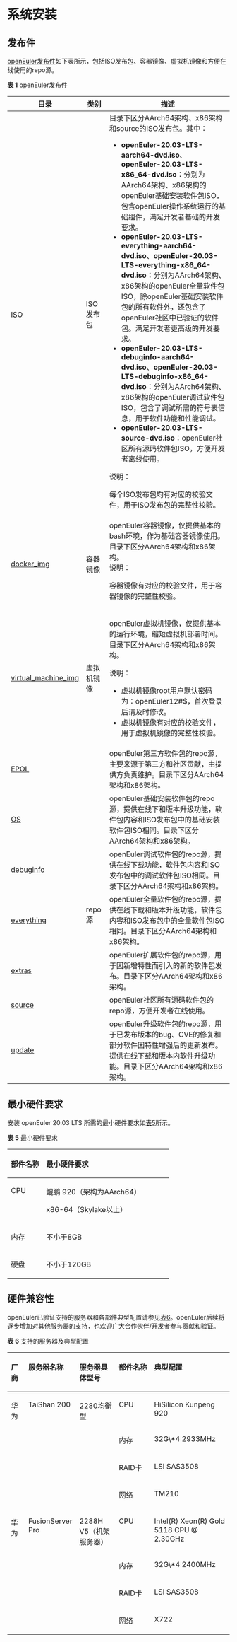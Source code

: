 
# 系统安装<a name="ZH-CN_TOPIC_0225731123"></a>

## 发布件<a name="section19865103114280"></a>

[openEuler发布件](http://repo.openeuler.org/openEuler-20.03-LTS/)如下表所示，包括ISO发布包、容器镜像、虚拟机镜像和方便在线使用的repo源。

**表 1**  openEuler发布件<a name="table001"></a>

<table>
<thead>
<tr>
	<th>目录</th>
	<th>类别</th>
	<th>描述</th>
</tr>
</thead>
<tr>
	<td><a href="http://repo.openeuler.org/openEuler-20.03-LTS/ISO/">ISO</a></td>
	<td id="table001row001">ISO发布包</td>
	<td>目录下区分AArch64架构、x86架构和source的ISO发布包。其中：
		<ul>
			<li><strong>openEuler-20.03-LTS-aarch64-dvd.iso</strong>、<strong>openEuler-20.03-LTS-x86_64-dvd.iso</strong>：分别为AArch64架构、x86架构的openEuler基础安装软件包ISO，包含openEuler操作系统运行的基础组件，满足开发者基础的开发要求。</li>
			<li><strong>openEuler-20.03-LTS-everything-aarch64-dvd.iso</strong>、<strong>openEuler-20.03-LTS-everything-x86_64-dvd.iso</strong>：分别为AArch64架构、x86架构的openEuler全量软件包ISO，除openEuler基础安装软件包的所有软件外，还包含了openEuler社区中已验证的软件包。满足开发者更高级的开发要求。</li>
			<li><strong>openEuler-20.03-LTS-debuginfo-aarch64-dvd.iso</strong>、<strong>openEuler-20.03-LTS-debuginfo-x86_64-dvd.iso</strong>：分别为AArch64架构、x86架构的openEuler调试软件包ISO，包含了调试所需的符号表信息，用于软件功能和性能调试。</li>
			<li><strong>openEuler-20.03-LTS-source-dvd.iso</strong>：openEuler社区所有源码软件包ISO，方便开发者离线使用。</li>
		</ul>
		<div><span class="notetitle">说明：</span>
			<div class="notebody"><p>每个ISO发布包均有对应的校验文件，用于ISO发布包的完整性校验。</p></div>
		</div>
	</td>
</tr>
<tr>
	<td><a href="http://repo.openeuler.org/openEuler-20.03-LTS/docker_img/">docker_img</a></td>
	<td id="table001row002">容器镜像</td>
	<td>openEuler容器镜像，仅提供基本的bash环境，作为基础容器镜像使用。目录下区分AArch64架构和x86架构。
		<div><span class="notetitle">说明：</span>
			<div class="notebody"><p>容器镜像有对应的校验文件，用于容器镜像的完整性校验。</p></div>
		</div>
	</td>
</tr>
<tr>
	<td id="table001row003"><a href="http://repo.openeuler.org/openEuler-20.03-LTS/virtual_machine_img/">virtual_machine_img</a></td>
	<td>虚拟机镜像</td>
	<td><p>openEuler虚拟机镜像，仅提供基本的运行环境，缩短虚拟机部署时间。目录下区分AArch64架构和x86架构。</p>
		<div><span class="notetitle">说明：</span>
			<div class="notebody">
				<ul>
					<li>虚拟机镜像root用户默认密码为：openEuler12#$，首次登录后请及时修改。</li>
					<li>虚拟机镜像有对应的校验文件，用于虚拟机镜像的完整性校验。</li>
				</ul>
			</div>
		</div>
	</td>
</tr>
<tr>
	<td><a href="http://repo.openeuler.org/openEuler-20.03-LTS/EPOL/">EPOL</a></td>
	<td rowspan="7" id="table001row004">repo源</td>
	<td>openEuler第三方软件包的repo源，主要来源于第三方和社区贡献，由提供方负责维护。目录下区分AArch64架构和x86架构。</td>
</tr>
<tr>
	<td><a href="http://repo.openeuler.org/openEuler-20.03-LTS/OS/">OS</a></td>
	<td>openEuler基础安装软件包的repo源，提供在线下和版本升级功能，软件包内容和ISO发布包中的基础安装软件包ISO相同。目录下区分AArch64架构和x86架构。</td>
</tr>
<tr>
	<td><a href="http://repo.openeuler.org/openEuler-20.03-LTS/debuginfo/">debuginfo</a></td>
	<td>openEuler调试软件包的repo源，提供在线下载功能，软件包内容和ISO发布包中的调试软件包ISO相同。目录下区分AArch64架构和x86架构。</td>
</tr>
<tr>
	<td><a href="http://repo.openeuler.org/openEuler-20.03-LTS/everything/">everything</a></td>
	<td>openEuler全量软件包的repo源，提供在线下载和版本升级功能，软件包内容和ISO发布包中的全量软件包ISO相同。目录下区分AArch64架构和x86架构。</td>
</tr>
<tr>
	<td><a href="http://repo.openeuler.org/openEuler-20.03-LTS/extras/">extras</a></td>
	<td>openEuler扩展软件包的repo源，用于因新增特性而引入的新的软件包发布。目录下区分AArch64架构和x86架构。</td>
</tr>
<tr>
	<td><a href="http://repo.openeuler.org/openEuler-20.03-LTS/source/">source</a></td>
	<td>openEuler社区所有源码软件包的repo源，方便开发者在线使用。</td>
</tr>
<tr>
	<td><a href="http://repo.openeuler.org/openEuler-20.03-LTS/update/">update</a></td>
	<td>openEuler升级软件包的repo源，用于已发布版本的bug、CVE的修复和部分软件因特性增强后的更新发布。提供在线下载和版本内软件升级功能。目录下区分AArch64架构和x86架构。</td>
</tr>
</table>


## 最小硬件要求<a name="zh-cn_topic_0182825778_section1542202114014"></a>

安装 openEuler 20.03 LTS 所需的最小硬件要求如[表5](#zh-cn_topic_0182825778_tff48b99c9bf24b84bb602c53229e2541)所示。

**表 5**  最小硬件要求

<a name="zh-cn_topic_0182825778_tff48b99c9bf24b84bb602c53229e2541"></a>
<table><thead align="left"><tr id="zh-cn_topic_0182825778_r36f08b63edea4973a8228200caa2a50b"><th class="cellrowborder" valign="top" width="21.89%" id="mcps1.2.3.1.1"><p id="zh-cn_topic_0182825778_aef3575d97cdf4dcfb65f8d0c8d2d4a76"><a name="zh-cn_topic_0182825778_aef3575d97cdf4dcfb65f8d0c8d2d4a76"></a><a name="zh-cn_topic_0182825778_aef3575d97cdf4dcfb65f8d0c8d2d4a76"></a><strong id="zh-cn_topic_0182825778_abf63bde6a66a4ce5b21d81948fcafe36"><a name="zh-cn_topic_0182825778_abf63bde6a66a4ce5b21d81948fcafe36"></a><a name="zh-cn_topic_0182825778_abf63bde6a66a4ce5b21d81948fcafe36"></a>部件名称</strong></p>
</th>
<th class="cellrowborder" valign="top" width="78.11%" id="mcps1.2.3.1.2"><p id="zh-cn_topic_0182825778_a919d3bb266c8432fb33c51fa8f3a4fc3"><a name="zh-cn_topic_0182825778_a919d3bb266c8432fb33c51fa8f3a4fc3"></a><a name="zh-cn_topic_0182825778_a919d3bb266c8432fb33c51fa8f3a4fc3"></a><strong id="zh-cn_topic_0182825778_a9386cf027c1e47d99651159bb62130e7"><a name="zh-cn_topic_0182825778_a9386cf027c1e47d99651159bb62130e7"></a><a name="zh-cn_topic_0182825778_a9386cf027c1e47d99651159bb62130e7"></a>最小硬件要求</strong></p>
</th>
</tr>
</thead>
<tbody><tr id="zh-cn_topic_0182825778_ra68eff5c33a84bb2be6672a48a643d26"><td class="cellrowborder" valign="top" width="21.89%" headers="mcps1.2.3.1.1 "><p id="zh-cn_topic_0182825778_ac0a50d2069ab444cafff180647772df4"><a name="zh-cn_topic_0182825778_ac0a50d2069ab444cafff180647772df4"></a><a name="zh-cn_topic_0182825778_ac0a50d2069ab444cafff180647772df4"></a>CPU</p>
</td>
<td class="cellrowborder" valign="top" width="78.11%" headers="mcps1.2.3.1.2 "><p id="zh-cn_topic_0182825778_p202681030132314"><a name="zh-cn_topic_0182825778_p202681030132314"></a><a name="zh-cn_topic_0182825778_p202681030132314"></a>鲲鹏 920（架构为AArch64）</p>
<p id="p267183805010"><a name="p267183805010"></a><a name="p267183805010"></a>x86-64（Skylake以上）</p>
</td>
</tr>
<tr id="zh-cn_topic_0182825778_rf2a5d43b74894a0882b7c17bdfeb697f"><td class="cellrowborder" valign="top" width="21.89%" headers="mcps1.2.3.1.1 "><p id="zh-cn_topic_0182825778_ad00611ec129a41a9841fb579eece7804"><a name="zh-cn_topic_0182825778_ad00611ec129a41a9841fb579eece7804"></a><a name="zh-cn_topic_0182825778_ad00611ec129a41a9841fb579eece7804"></a>内存</p>
</td>
<td class="cellrowborder" valign="top" width="78.11%" headers="mcps1.2.3.1.2 "><p id="zh-cn_topic_0182825778_a94efe642b8694e5a85747e123b951efc"><a name="zh-cn_topic_0182825778_a94efe642b8694e5a85747e123b951efc"></a><a name="zh-cn_topic_0182825778_a94efe642b8694e5a85747e123b951efc"></a>不小于8GB</p>
</td>
</tr>
<tr id="zh-cn_topic_0182825778_rd2c1ebd93ea64e85a5f3fc88dc5ba456"><td class="cellrowborder" valign="top" width="21.89%" headers="mcps1.2.3.1.1 "><p id="zh-cn_topic_0182825778_afd36954546334c1681b5a391bbc386ae"><a name="zh-cn_topic_0182825778_afd36954546334c1681b5a391bbc386ae"></a><a name="zh-cn_topic_0182825778_afd36954546334c1681b5a391bbc386ae"></a>硬盘</p>
</td>
<td class="cellrowborder" valign="top" width="78.11%" headers="mcps1.2.3.1.2 "><p id="zh-cn_topic_0182825778_p1224172312719"><a name="zh-cn_topic_0182825778_p1224172312719"></a><a name="zh-cn_topic_0182825778_p1224172312719"></a>不小于120GB</p>
</td>
</tr>
</tbody>
</table>


## 硬件兼容性<a name="section1154104624319"></a>

openEuler已验证支持的服务器和各部件典型配置请参见[表6](#zh-cn_topic_0227922427_table39822012)。openEuler后续将逐步增加对其他服务器的支持，也欢迎广大合作伙伴/开发者参与贡献和验证。

**表 6**  支持的服务器及典型配置

<a name="zh-cn_topic_0227922427_table39822012"></a>
<table><thead align="left"><tr id="zh-cn_topic_0227922427_row17270681"><th class="cellrowborder" valign="top" width="8.200820082008201%" id="mcps1.2.6.1.1"><p id="p1239010167198"><a name="p1239010167198"></a><a name="p1239010167198"></a>厂商</p>
</th>
<th class="cellrowborder" valign="top" width="16.28162816281628%" id="mcps1.2.6.1.2"><p id="zh-cn_topic_0227922427_p56747887"><a name="zh-cn_topic_0227922427_p56747887"></a><a name="zh-cn_topic_0227922427_p56747887"></a>服务器名称</p>
</th>
<th class="cellrowborder" valign="top" width="18.71187118711871%" id="mcps1.2.6.1.3"><p id="zh-cn_topic_0227922427_p33176134"><a name="zh-cn_topic_0227922427_p33176134"></a><a name="zh-cn_topic_0227922427_p33176134"></a>服务器具体型号</p>
</th>
<th class="cellrowborder" valign="top" width="17.211721172117212%" id="mcps1.2.6.1.4"><p id="p19313161314450"><a name="p19313161314450"></a><a name="p19313161314450"></a>部件名称</p>
</th>
<th class="cellrowborder" valign="top" width="39.59395939593959%" id="mcps1.2.6.1.5"><p id="p183840814519"><a name="p183840814519"></a><a name="p183840814519"></a>典型配置</p>
</th>
</tr>
</thead>
<tbody><tr id="zh-cn_topic_0227922427_row7284856"><td class="cellrowborder" rowspan="4" valign="top" width="8.200820082008201%" headers="mcps1.2.6.1.1 "><p id="p111661925121918"><a name="p111661925121918"></a><a name="p111661925121918"></a>华为</p>
</td>
<td class="cellrowborder" rowspan="4" valign="top" width="16.28162816281628%" headers="mcps1.2.6.1.2 "><p id="zh-cn_topic_0227922427_p34571797"><a name="zh-cn_topic_0227922427_p34571797"></a><a name="zh-cn_topic_0227922427_p34571797"></a>TaiShan 200</p>
</td>
<td class="cellrowborder" rowspan="4" valign="top" width="18.71187118711871%" headers="mcps1.2.6.1.3 "><p id="zh-cn_topic_0227922427_p53202458"><a name="zh-cn_topic_0227922427_p53202458"></a><a name="zh-cn_topic_0227922427_p53202458"></a>2280均衡型</p>
</td>
<td class="cellrowborder" valign="top" width="17.211721172117212%" headers="mcps1.2.6.1.4 "><p id="p632634144516"><a name="p632634144516"></a><a name="p632634144516"></a>CPU</p>
</td>
<td class="cellrowborder" valign="top" width="39.59395939593959%" headers="mcps1.2.6.1.5 "><p id="p269564774512"><a name="p269564774512"></a><a name="p269564774512"></a>HiSilicon Kunpeng 920</p>
</td>
</tr>
<tr id="row127460329457"><td class="cellrowborder" valign="top" headers="mcps1.2.6.1.1 "><p id="p7326641174519"><a name="p7326641174519"></a><a name="p7326641174519"></a>内存</p>
</td>
<td class="cellrowborder" valign="top" headers="mcps1.2.6.1.2 "><p id="p4695124774516"><a name="p4695124774516"></a><a name="p4695124774516"></a>32G\*4 2933MHz</p>
</td>
</tr>
<tr id="row3713103715458"><td class="cellrowborder" valign="top" headers="mcps1.2.6.1.1 "><p id="p13326114115457"><a name="p13326114115457"></a><a name="p13326114115457"></a>RAID卡</p>
</td>
<td class="cellrowborder" valign="top" headers="mcps1.2.6.1.2 "><p id="p13696154764514"><a name="p13696154764514"></a><a name="p13696154764514"></a>LSI SAS3508</p>
</td>
</tr>
<tr id="row1371312378455"><td class="cellrowborder" valign="top" headers="mcps1.2.6.1.1 "><p id="p732611416456"><a name="p732611416456"></a><a name="p732611416456"></a>网络</p>
</td>
<td class="cellrowborder" valign="top" headers="mcps1.2.6.1.2 "><p id="p13696114718455"><a name="p13696114718455"></a><a name="p13696114718455"></a>TM210</p>
</td>
</tr>
<tr id="zh-cn_topic_0227922427_row36446907"><td class="cellrowborder" rowspan="4" valign="top" width="8.200820082008201%" headers="mcps1.2.6.1.1 "><p id="p1831103919198"><a name="p1831103919198"></a><a name="p1831103919198"></a>华为</p>
</td>
<td class="cellrowborder" rowspan="4" valign="top" width="16.28162816281628%" headers="mcps1.2.6.1.2 "><p id="p1245317822418"><a name="p1245317822418"></a><a name="p1245317822418"></a>FusionServer Pro</p>
</td>
<td class="cellrowborder" rowspan="4" valign="top" width="18.71187118711871%" headers="mcps1.2.6.1.3 "><p id="p1345214816241"><a name="p1345214816241"></a><a name="p1345214816241"></a>2288H V5（机架服务器）</p>
</td>
<td class="cellrowborder" valign="top" width="17.211721172117212%" headers="mcps1.2.6.1.4 "><p id="p1235016319467"><a name="p1235016319467"></a><a name="p1235016319467"></a>CPU</p>
</td>
<td class="cellrowborder" valign="top" width="39.59395939593959%" headers="mcps1.2.6.1.5 "><p id="p148932077463"><a name="p148932077463"></a><a name="p148932077463"></a>Intel(R) Xeon(R) Gold 5118 CPU @ 2.30GHz</p>
</td>
</tr>
<tr id="row12326548454"><td class="cellrowborder" valign="top" headers="mcps1.2.6.1.1 "><p id="p1035012313461"><a name="p1035012313461"></a><a name="p1035012313461"></a>内存</p>
</td>
<td class="cellrowborder" valign="top" headers="mcps1.2.6.1.2 "><p id="p13893379461"><a name="p13893379461"></a><a name="p13893379461"></a>32G\*4 2400MHz</p>
</td>
</tr>
<tr id="row206435916456"><td class="cellrowborder" valign="top" headers="mcps1.2.6.1.1 "><p id="p23509319462"><a name="p23509319462"></a><a name="p23509319462"></a>RAID卡</p>
</td>
<td class="cellrowborder" valign="top" headers="mcps1.2.6.1.2 "><p id="p16893107144611"><a name="p16893107144611"></a><a name="p16893107144611"></a>LSI SAS3508</p>
</td>
</tr>
<tr id="row5647591455"><td class="cellrowborder" valign="top" headers="mcps1.2.6.1.1 "><p id="p1835019312469"><a name="p1835019312469"></a><a name="p1835019312469"></a>网络</p>
</td>
<td class="cellrowborder" valign="top" headers="mcps1.2.6.1.2 "><p id="p189318714460"><a name="p189318714460"></a><a name="p189318714460"></a>X722</p>
</td>
</tr>
</tbody>
</table>


